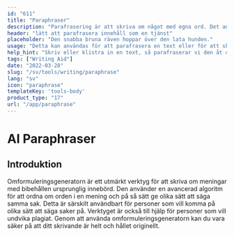 ```yaml
---
id: "611"
title: "Paraphraser"
description: "Parafrasering är att skriva om något med egna ord. Det används ofta för att sammanfatta eller förenkla en text, eller för att göra den mer begriplig. Parafrasering kan också användas för att skapa nya versioner av befintligt innehåll, eller för att skapa innehåll som är mer lättillgängligt för en bredare publik."
header: "lätt att parafrasera innehåll som en tjänst"
placeholder: "Den snabba bruna räven hoppar över den lata hunden."
usage: "Detta kan användas för att parafrasera en text eller för att skapa nya versioner av befintligt innehåll."
help_hint: "Skriv eller klistra in en text, så parafraserar vi den åt dig."
tags: ["Writing Aid"]
date: "2022-03-28"
slug: "/sv/tools/writing/paraphrase"
lang: "sv"
icon: "paraphrase"
templateKey: 'tools-body'
product_type: "17"
url: "/app/paraphrase"
---
```


# AI Paraphraser

## Introduktion

Omformuleringsgeneratorn är ett utmärkt verktyg för att skriva om meningar med bibehållen ursprunglig innebörd. Den använder en avancerad algoritm för att ordna om orden i en mening och på så sätt ge olika sätt att säga samma sak. Detta är särskilt användbart för personer som vill komma på olika sätt att säga saker på. Verktyget är också till hjälp för personer som vill undvika plagiat. Genom att använda omformuleringsgeneratorn kan du vara säker på att ditt skrivande är helt och hållet originellt.
